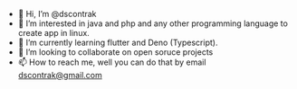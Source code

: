 - 👋 Hi, I’m @dscontrak
- 👀 I’m interested in java and php and any other programming language to create app in linux.
- 🌱 I’m currently learning flutter and Deno (Typescript).
- 💞️ I’m looking to collaborate on open soruce projects
- 📫 How to reach me, well you can do that by email dscontrak@gmail.com

<!---
dscontrak/dscontrak is a ✨ special ✨ repository because its `README.md` (this file) appears on your GitHub profile.
You can click the Preview link to take a look at your changes.
--->
